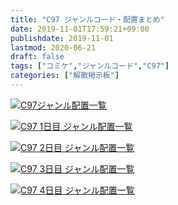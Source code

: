 ```yaml
---
title: "C97 ジャンルコード・配置まとめ"
date: 2019-11-01T17:59:21+09:00
publishdate: 2019-11-01
lastmod: 2020-06-21
draft: false
tags: ["コミケ","ジャンルコード","C97"]
categories: ["解散掲示板"]
---
```


[![C97ジャンル配置一覧](http://ex.t98.info/doc/2020/C97/C97-0.svg "C97ジャンル配置一覧")](http://ex.t98.info/doc/2020/C97/C97-0.svg)

[![C97 1日目 ジャンル配置一覧](http://ex.t98.info/doc/2020/C97/C97-1.svg "C97 1日目 ジャンル配置一覧")](http://ex.t98.info/doc/2020/C97/C97-1.svg)

[![C97 2日目 ジャンル配置一覧](http://ex.t98.info/doc/2020/C97/C97-2.svg "C97 2日目 ジャンル配置一覧")](http://ex.t98.info/doc/2020/C97/C97-2.svg)

[![C97 3日目 ジャンル配置一覧](http://ex.t98.info/doc/2020/C97/C97-3.svg "C97 3日目 ジャンル配置一覧")](http://ex.t98.info/doc/2020/C97/C97-3.svg)

[![C97 4日目 ジャンル配置一覧](http://ex.t98.info/doc/2020/C97/C97-4.svg "C97 4日目 ジャンル配置一覧")](http://ex.t98.info/doc/2020/C97/C97-4.svg)
